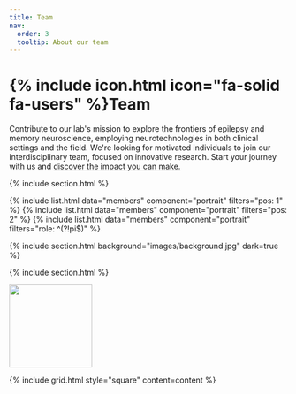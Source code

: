 ```yaml
---
title: Team
nav:
  order: 3
  tooltip: About our team
---
```


# {% include icon.html icon="fa-solid fa-users" %}Team

Contribute to our lab's mission to explore the frontiers of epilepsy and memory neuroscience, employing neurotechnologies in both clinical settings and the field. We're looking for motivated individuals to join our interdisciplinary team, focused on innovative research. Start your journey with us and <a href="../contact"> discover the impact you can make.</a>

{% include section.html %}

{% include list.html data="members" component="portrait" filters="pos: 1" %}
{% include list.html data="members" component="portrait" filters="pos: 2" %}
{% include list.html data="members" component="portrait" filters="role: ^(?!pi$)" %}

{% include section.html background="images/background.jpg" dark=true %}


{% include section.html %}

<div>
<a href="https://www.uni-bonn.de/en/research-and-teaching/research-profile/transdisciplinary-research-areas/tra-1-modelling/home"><img src="/../AppliedNeuro/images/TRA_image.png" width="150" height="150" alt=""></a>
</div>

{% include grid.html style="square" content=content %}
